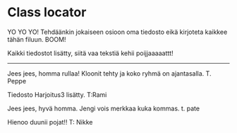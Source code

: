 Class locator
==========

YO YO YO! Tehdäänkin jokaiseen osioon oma tiedosto eikä kirjoteta kaikkee tähän filuun. BOOM!

Kaikki tiedostot lisätty, siitä vaa tekstiä kehii poijjaaaaattt!





-------------------------------------------------------------------------------

Jees jees, homma rullaa! Kloonit tehty ja koko ryhmä on ajantasalla. T. Peppe

Tiedosto Harjoitus3 lisätty. T:Rami


Jees jees, hyvä homma. Jengi vois merkkaa kuka kommas. t. pate


Hienoo duunii pojat!! T: Nikke
